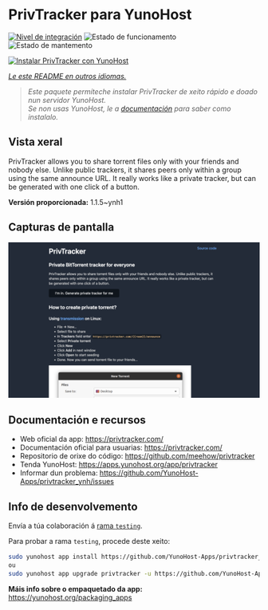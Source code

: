 <!--
NOTA: Este README foi creado automáticamente por <https://github.com/YunoHost/apps/tree/master/tools/readme_generator>
NON debe editarse manualmente.
-->

# PrivTracker para YunoHost

[![Nivel de integración](https://apps.yunohost.org/badge/integration/privtracker)](https://ci-apps.yunohost.org/ci/apps/privtracker/)
![Estado de funcionamento](https://apps.yunohost.org/badge/state/privtracker)
![Estado de mantemento](https://apps.yunohost.org/badge/maintained/privtracker)

[![Instalar PrivTracker con YunoHost](https://install-app.yunohost.org/install-with-yunohost.svg)](https://install-app.yunohost.org/?app=privtracker)

*[Le este README en outros idiomas.](./ALL_README.md)*

> *Este paquete permíteche instalar PrivTracker de xeito rápido e doado nun servidor YunoHost.*  
> *Se non usas YunoHost, le a [documentación](https://yunohost.org/install) para saber como instalalo.*

## Vista xeral

PrivTracker allows you to share torrent files only with your friends and nobody else. Unlike public trackers, it shares peers only within a group using the same announce URL. It really works like a private tracker, but can be generated with one click of a button.


**Versión proporcionada:** 1.1.5~ynh1

## Capturas de pantalla

![Captura de pantalla de PrivTracker](./doc/screenshots/screenshot.png)

## Documentación e recursos

- Web oficial da app: <https://privtracker.com/>
- Documentación oficial para usuarias: <https://privtracker.com/>
- Repositorio de orixe do código: <https://github.com/meehow/privtracker>
- Tenda YunoHost: <https://apps.yunohost.org/app/privtracker>
- Informar dun problema: <https://github.com/YunoHost-Apps/privtracker_ynh/issues>

## Info de desenvolvemento

Envía a túa colaboración á [rama `testing`](https://github.com/YunoHost-Apps/privtracker_ynh/tree/testing).

Para probar a rama `testing`, procede deste xeito:

```bash
sudo yunohost app install https://github.com/YunoHost-Apps/privtracker_ynh/tree/testing --debug
ou
sudo yunohost app upgrade privtracker -u https://github.com/YunoHost-Apps/privtracker_ynh/tree/testing --debug
```

**Máis info sobre o empaquetado da app:** <https://yunohost.org/packaging_apps>
